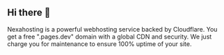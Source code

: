 ## Hi there 👋

Nexahosting is a powerful webhosting service backed by Cloudflare.
You get a free ".pages.dev" domain with a global CDN and security.
We just charge you for maintenance to ensure 100% uptime of your site.
